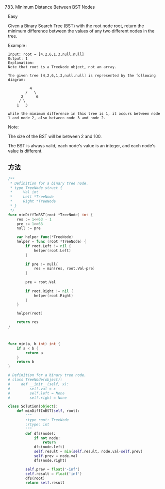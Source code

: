 783. Minimum Distance Between BST Nodes


Easy


Given a Binary Search Tree (BST) with the root node root, return the minimum difference between the values of any two different nodes in the tree.

Example :
```
Input: root = [4,2,6,1,3,null,null]
Output: 1
Explanation:
Note that root is a TreeNode object, not an array.

The given tree [4,2,6,1,3,null,null] is represented by the following diagram:

          4
        /   \
      2      6
     / \    
    1   3  

while the minimum difference in this tree is 1, it occurs between node 1 and node 2, also between node 3 and node 2.
```


Note:

The size of the BST will be between 2 and 100.

The BST is always valid, each node's value is an integer, and each node's value is different.


## 方法

```go
/**
 * Definition for a binary tree node.
 * type TreeNode struct {
 *     Val int
 *     Left *TreeNode
 *     Right *TreeNode
 * }
 */
func minDiffInBST(root *TreeNode) int {
    res := 1<<63 - 1
	pre := 1>>63
	null := pre 

	var helper func(*TreeNode)
	helper = func (root *TreeNode) {
		if root.Left != nil {
			helper(root.Left)
		}
	
		if pre != null{
			res = min(res, root.Val-pre)
		}
	
		pre = root.Val
	
		if root.Right != nil {
			helper(root.Right)
		}
	}

	helper(root)

	return res
}



func min(a, b int) int {
	if a < b {
		return a
	}
	return b
}


```


```python
# Definition for a binary tree node.
# class TreeNode(object):
#     def __init__(self, x):
#         self.val = x
#         self.left = None
#         self.right = None

class Solution(object):
    def minDiffInBST(self, root):
        """
        :type root: TreeNode
        :rtype: int
        """
        def dfs(node):
            if not node:
                return
            dfs(node.left)
            self.result = min(self.result, node.val-self.prev)
            self.prev = node.val
            dfs(node.right)

        self.prev = float('-inf')
        self.result = float('inf')
        dfs(root)
        return self.result
```


